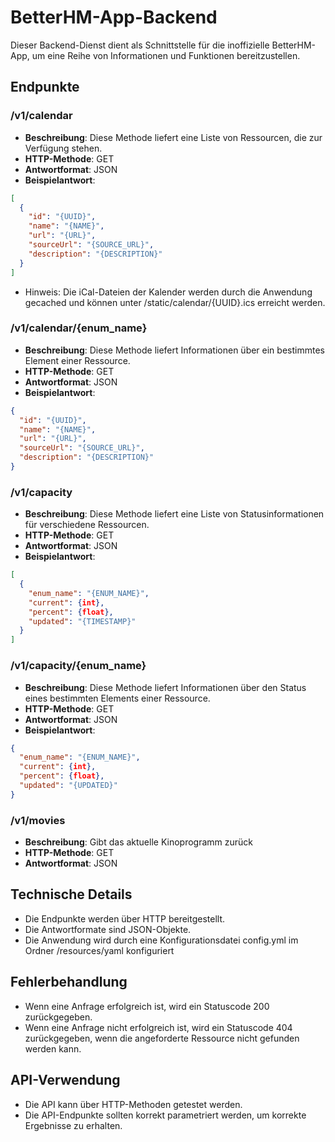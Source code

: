 **BetterHM-App-Backend**
=========================

Dieser Backend-Dienst dient als Schnittstelle für die inoffizielle BetterHM-App, um eine Reihe von Informationen und Funktionen bereitzustellen.

**Endpunkte**
---------------

### /v1/calendar

* **Beschreibung**: Diese Methode liefert eine Liste von Ressourcen, die zur Verfügung stehen.
* **HTTP-Methode**: GET
* **Antwortformat**: JSON
* **Beispielantwort**:
```json
[
  {
    "id": "{UUID}",
    "name": "{NAME}",
    "url": "{URL}",
    "sourceUrl": "{SOURCE_URL}",
    "description": "{DESCRIPTION}"
  }
]
```
* Hinweis: Die iCal-Dateien der Kalender werden durch die Anwendung gecached und können unter /static/calendar/{UUID}.ics erreicht werden.


### /v1/calendar/{enum_name}

* **Beschreibung**: Diese Methode liefert Informationen über ein bestimmtes Element einer Ressource.
* **HTTP-Methode**: GET
* **Antwortformat**: JSON
* **Beispielantwort**:
```json
{
  "id": "{UUID}",
  "name": "{NAME}",
  "url": "{URL}",
  "sourceUrl": "{SOURCE_URL}",
  "description": "{DESCRIPTION}"
}
```


### /v1/capacity

* **Beschreibung**: Diese Methode liefert eine Liste von Statusinformationen für verschiedene Ressourcen.
* **HTTP-Methode**: GET
* **Antwortformat**: JSON
* **Beispielantwort**:
```json
[
  {
    "enum_name": "{ENUM_NAME}",
    "current": {int},
    "percent": {float},
    "updated": "{TIMESTAMP}"
  }
]
```

### /v1/capacity/{enum_name}

* **Beschreibung**: Diese Methode liefert Informationen über den Status eines bestimmten Elements einer Ressource.
* **HTTP-Methode**: GET
* **Antwortformat**: JSON
* **Beispielantwort**:
```json
{
  "enum_name": "{ENUM_NAME}",
  "current": {int},
  "percent": {float},
  "updated": "{UPDATED}"
}
```

### /v1/movies

* **Beschreibung**: Gibt das aktuelle Kinoprogramm zurück
* **HTTP-Methode**: GET
* **Antwortformat**: JSON

**Technische Details**
-------------------------

* Die Endpunkte werden über HTTP bereitgestellt.
* Die Antwortformate sind JSON-Objekte.
* Die Anwendung wird durch eine Konfigurationsdatei config.yml im Ordner /resources/yaml konfiguriert

**Fehlerbehandlung**
----------------------

* Wenn eine Anfrage erfolgreich ist, wird ein Statuscode 200 zurückgegeben.
* Wenn eine Anfrage nicht erfolgreich ist, wird ein Statuscode 404 zurückgegeben, wenn die angeforderte Ressource nicht gefunden werden kann.

**API-Verwendung**
-------------------

* Die API kann über HTTP-Methoden getestet werden.
* Die API-Endpunkte sollten korrekt parametriert werden, um korrekte Ergebnisse zu erhalten.
